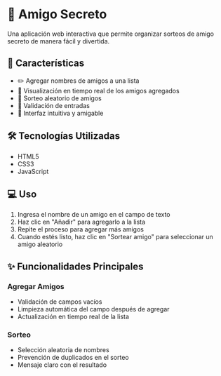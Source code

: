 # 🎁 Amigo Secreto

Una aplicación web interactiva que permite organizar sorteos de amigo secreto de manera fácil y divertida.

## 🚀 Características

- ✏️ Agregar nombres de amigos a una lista
- 📝 Visualización en tiempo real de los amigos agregados
- 🎲 Sorteo aleatorio de amigos
- 🔄 Validación de entradas
- 💫 Interfaz intuitiva y amigable

## 🛠️ Tecnologías Utilizadas

- HTML5
- CSS3
- JavaScript

## 💻 Uso

1. Ingresa el nombre de un amigo en el campo de texto
2. Haz clic en "Añadir" para agregarlo a la lista
3. Repite el proceso para agregar más amigos
4. Cuando estés listo, haz clic en "Sortear amigo" para seleccionar un amigo aleatorio

## ✨ Funcionalidades Principales

### Agregar Amigos
- Validación de campos vacíos
- Limpieza automática del campo después de agregar
- Actualización en tiempo real de la lista

### Sorteo
- Selección aleatoria de nombres
- Prevención de duplicados en el sorteo
- Mensaje claro con el resultado